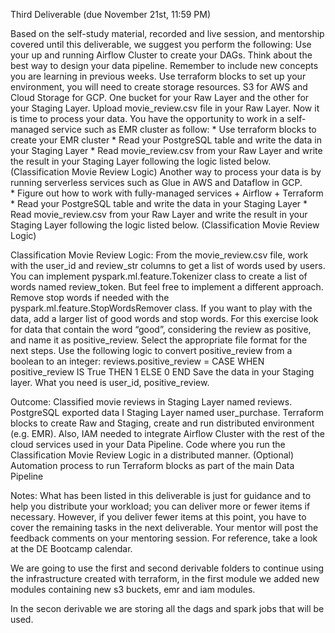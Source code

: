 Third Deliverable (due November 21st, 11:59 PM)

Based on the self-study material, recorded and live session, and mentorship covered until this deliverable, we suggest you perform the following:
Use your up and running Airflow Cluster to create your DAGs. 
Think about the best way to design your data pipeline. Remember to include new concepts you are learning in previous weeks.
Use terraform blocks to set up your environment, you will need to create storage resources. S3 for AWS and Cloud Storage for GCP. One bucket for your Raw Layer and the other for your Staging Layer.
Upload movie_review.csv file in your Raw Layer.
Now it is time to process your data. You have the opportunity to work in a self-managed service such as EMR cluster as follow:
               * Use terraform blocks to create your EMR cluster
               * Read your PostgreSQL table and write the data in your Staging Layer
               * Read movie_review.csv from your Raw Layer and write the result in your Staging Layer following the logic listed below. (Classification Movie Review Logic)
Another way to process your data is by running serverless services such as Glue in AWS and Dataflow in GCP.  
               * Figure out how to work with fully-managed services + Airflow + Terraform
               * Read your PostgreSQL table and write the data in your Staging Layer
               * Read movie_review.csv from your Raw Layer and write the result in your Staging Layer following the logic listed below. (Classification Movie Review Logic)


Classification Movie Review Logic:
From the movie_review.csv file, work with the user_id and review_str columns to get a list of words used by users. 
You can implement pyspark.ml.feature.Tokenizer class to create a list of words named review_token. But feel free to implement a different approach.
Remove stop words if needed with the pyspark.ml.feature.StopWordsRemover class. If you want to play with the data, add a larger list of good words and stop words.
For this exercise look for data that contain the word  “good”, considering the review as positive, and name it as positive_review.
Select the appropriate file format for the next steps.
Use the following logic to convert positive_review from a boolean to an integer:
             reviews.positive_review = CASE
                                                              WHEN positive_review IS True THEN 1
                                                              ELSE 0                                                          END
Save the data in your Staging layer. What you need is user_id, positive_review.

Outcome:
Classified movie reviews in Staging Layer named reviews. 
PostgreSQL exported data I Staging Layer named user_purchase.
Terraform blocks to create Raw and Staging, create and run distributed environment (e.g. EMR). Also, IAM needed to integrate Airflow Cluster with the rest of the cloud services used in your Data Pipeline.
Code where you run the Classification Movie Review Logic in a distributed manner.
(Optional) Automation process to run Terraform blocks as part of the main Data Pipeline

Notes: 
What has been listed in this deliverable is just for guidance and to help you distribute your workload; you can deliver more or fewer items if necessary. However, if you deliver fewer items at this point, you have to cover the remaining tasks in the next deliverable.
Your mentor will post the feedback comments on your mentoring session. For reference, take a look at the DE Bootcamp calendar.


We are going to use the first and second derivable folders to continue using the infrastructure created with terraform, in the first module we added new modules containing new s3 buckets, emr and iam modules.

In the secon derivable we are storing all the dags and spark jobs that will be used.